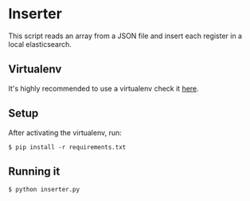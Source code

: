 # Inserter
This script reads an array from a JSON file and insert each register in a local elasticsearch.

## Virtualenv
It's highly recommended to use a virtualenv check it [here](https://virtualenv.pypa.io/en/latest/).

## Setup
After activating the virtualenv, run:
```
$ pip install -r requirements.txt
```

## Running it
```
$ python inserter.py
```
